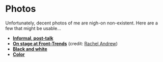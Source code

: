 # Photos

Unfortunately, decent photos of me are nigh-on non-existent. Here are a few
that might be usable…

* **[Informal, post-talk](https://github.com/csswizardry/press/blob/master/photos/front-trends-informal.jpg)**
* **[On stage at Front-Trends](https://github.com/csswizardry/press/blob/master/photos/front-trends-rachel-andrew.jpg)** (credit: [Rachel Andrew](http://www.flickr.com/photos/rachelandrew/6978809052/))
* **[Black and white](https://github.com/csswizardry/press/blob/master/photos/portrait-bw.jpg)**
* **[Color](https://github.com/csswizardry/press/blob/master/photos/portrait-color.jpg)**
